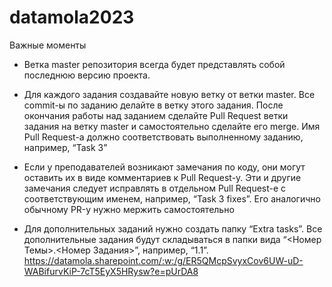 ﻿# datamola2023
Важные моменты

- Ветка master репозитория всегда будет представлять собой последнюю версию  проекта. 

- Для каждого задания создавайте новую ветку от ветки master. Все commit-ы по заданию делайте в ветку этого задания. После окончания работы над заданием сделайте Pull Request ветки задания на ветку master и самостоятельно сделайте его merge. Имя Pull Request-а должно соответствовать выполненному заданию, например, “Task 3”

- Если у преподавателей возникают замечания по коду, они могут оставить их в виде комментариев к Pull Request-у. Эти и другие замечания следует исправлять в отдельном Pull Request-е с соответствующим именем, например, “Task 3 fixes”. Его аналогично обычному PR-у нужно мержить самостоятельно

- Для дополнительных заданий нужно создать папку “Extra tasks”. Все дополнительные задания будут складываться в папки вида “<Номер Темы>.<Номер Задания>”, например, “1.1”.
https://datamola.sharepoint.com/:w:/g/ER5QMcpSvyxCov6UW-uD-WABifurvKiP-7cT5EyX5HRysw?e=pUrDA8
